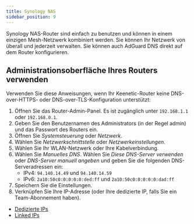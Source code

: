 ```yaml
---
title: Synology NAS
sidebar_position: 9
---
```


Synology NAS-Router sind einfach zu benutzen und können in einem einzigen Mesh-Netzwerk kombiniert werden. Sie können Ihr Netzwerk von überall und jederzeit verwalten. Sie können auch AdGuard DNS direkt auf dem Router konfigurieren.

## Administrationsoberfläche Ihres Routers verwenden

Verwenden Sie diese Anweisungen, wenn Ihr Keenetic-Router keine DNS-over-HTTPS- oder DNS-over-TLS-Konfiguration unterstützt:

1. Öffnen Sie das Router-Admin-Panel. Es ist zugänglich unter `192.168.1.1` oder `192.168.0.1`.
2. Geben Sie den Benutzernamen des Administrators (in der Regel admin) und das Passwort des Routers ein.
3. Öffnen Sie _Systemsteuerung_ oder _Netzwerk_.
4. Wählen Sie _Netzwerkschnittstelle_ oder _Netzwerkeinstellungen_.
5. Wählen Sie Ihr WLAN-Netzwerk oder Ihre Kabelverbindung.
6. Wählen Sie _Manuelles DNS_. Wählen Sie _Diese DNS-Server verwenden_ oder _DNS-Server manuell angeben_ und geben Sie die folgenden DNS-Serveradressen ein:
    - IPv4: `94.140.14.49` und `94.140.14.59`
    - IPv6: `2a10:50c0:0:0:0:0:ded:ff` und `2a10:50c0:0:0:0:0:dad:ff`
7. Speichern Sie die Einstellungen.
8. Verknüpfen Sie Ihre IP-Adresse (oder Ihre dedizierte IP, falls Sie ein Team-Abonnement haben).

 - [Dedizierte IPs](/private-dns/connect-devices/other-options/dedicated-ip.md)
 - [Linked IPs](private-dns/connect-devices/other-options/linked-ip.md)

